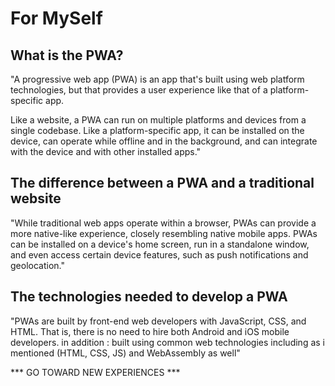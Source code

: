 # For MySelf

## What is the PWA?
"A progressive web app (PWA) is an app that's built using web platform technologies, but that provides a user experience like that of a platform-specific app.

Like a website, a PWA can run on multiple platforms and devices from a single codebase. Like a platform-specific app, it can be installed on the device, can operate while offline and in the background, and can integrate with the device and with other installed apps."

## The difference between a PWA and a traditional website
"While traditional web apps operate within a browser, PWAs can provide a more native-like experience, closely resembling native mobile apps. PWAs can be installed on a device's home screen, run in a standalone window, and even access certain device features, such as push notifications and geolocation."

## The technologies needed to develop a PWA
"PWAs are built by front-end web developers with JavaScript, CSS, and HTML. That is, there is no need to hire both Android and iOS mobile developers.
in addition : built using common web technologies including as i mentioned (HTML, CSS, JS) and WebAssembly as well"

*** GO TOWARD NEW EXPERIENCES ***
